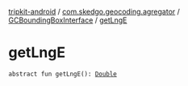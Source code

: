 [tripkit-android](../../index.md) / [com.skedgo.geocoding.agregator](../index.md) / [GCBoundingBoxInterface](index.md) / [getLngE](./get-lng-e.md)

# getLngE

`abstract fun getLngE(): `[`Double`](https://kotlinlang.org/api/latest/jvm/stdlib/kotlin/-double/index.html)